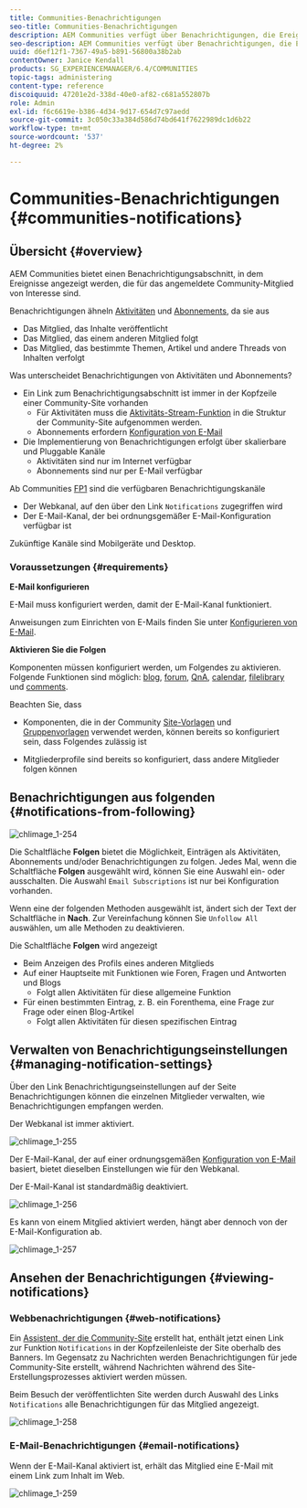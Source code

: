 ```yaml
---
title: Communities-Benachrichtigungen
seo-title: Communities-Benachrichtigungen
description: AEM Communities verfügt über Benachrichtigungen, die Ereignisse anzeigen, die für das angemeldete Community-Mitglied von Interesse sind
seo-description: AEM Communities verfügt über Benachrichtigungen, die Ereignisse anzeigen, die für das angemeldete Community-Mitglied von Interesse sind
uuid: d6ef12f1-7367-49a5-b891-56800a38b2ab
contentOwner: Janice Kendall
products: SG_EXPERIENCEMANAGER/6.4/COMMUNITIES
topic-tags: administering
content-type: reference
discoiquuid: 47201e2d-338d-40e0-af82-c681a552807b
role: Admin
exl-id: f6c6619e-b386-4d34-9d17-654d7c97aedd
source-git-commit: 3c050c33a384d586d74bd641f7622989dc1d6b22
workflow-type: tm+mt
source-wordcount: '537'
ht-degree: 2%

---
```


# Communities-Benachrichtigungen {#communities-notifications}

## Übersicht {#overview}

AEM Communities bietet einen Benachrichtigungsabschnitt, in dem Ereignisse angezeigt werden, die für das angemeldete Community-Mitglied von Interesse sind.

Benachrichtigungen ähneln [Aktivitäten](essentials-activities.md) und [Abonnements](subscriptions.md), da sie aus

* Das Mitglied, das Inhalte veröffentlicht
* Das Mitglied, das einem anderen Mitglied folgt
* Das Mitglied, das bestimmte Themen, Artikel und andere Threads von Inhalten verfolgt

Was unterscheidet Benachrichtigungen von Aktivitäten und Abonnements?

* Ein Link zum Benachrichtigungsabschnitt ist immer in der Kopfzeile einer Community-Site vorhanden
   * Für Aktivitäten muss die [Aktivitäts-Stream-Funktion](functions.md#activity-stream-function) in die Struktur der Community-Site aufgenommen werden.
   * Abonnements erfordern [Konfiguration von E-Mail](email.md)
* Die Implementierung von Benachrichtigungen erfolgt über skalierbare und Pluggable Kanäle
   * Aktivitäten sind nur im Internet verfügbar
   * Abonnements sind nur per E-Mail verfügbar

Ab Communities [FP1](deploy-communities.md#latestfeaturepack) sind die verfügbaren Benachrichtigungskanäle

* Der Webkanal, auf den über den Link `Notifications` zugegriffen wird
* Der E-Mail-Kanal, der bei ordnungsgemäßer E-Mail-Konfiguration verfügbar ist

Zukünftige Kanäle sind Mobilgeräte und Desktop.

### Voraussetzungen {#requirements}

**E-Mail konfigurieren**

E-Mail muss konfiguriert werden, damit der E-Mail-Kanal funktioniert.

Anweisungen zum Einrichten von E-Mails finden Sie unter [Konfigurieren von E-Mail](analytics.md).

**Aktivieren Sie die Folgen**

Komponenten müssen konfiguriert werden, um Folgendes zu aktivieren. Folgende Funktionen sind möglich: [blog](blog-feature.md), [forum](forum.md), [QnA](working-with-qna.md), [calendar](calendar.md), [filelibrary](file-library.md) und [comments](comments.md).

Beachten Sie, dass

* Komponenten, die in der Community [Site-Vorlagen](sites.md) und [Gruppenvorlagen](tools-groups.md) verwendet werden, können bereits so konfiguriert sein, dass Folgendes zulässig ist

* Mitgliederprofile sind bereits so konfiguriert, dass andere Mitglieder folgen können

## Benachrichtigungen aus folgenden {#notifications-from-following}

![chlimage_1-254](assets/chlimage_1-254.png)

Die Schaltfläche **Folgen** bietet die Möglichkeit, Einträgen als Aktivitäten, Abonnements und/oder Benachrichtigungen zu folgen. Jedes Mal, wenn die Schaltfläche **Folgen** ausgewählt wird, können Sie eine Auswahl ein- oder ausschalten. Die Auswahl `Email Subscriptions` ist nur bei Konfiguration vorhanden.

Wenn eine der folgenden Methoden ausgewählt ist, ändert sich der Text der Schaltfläche in **Nach**. Zur Vereinfachung können Sie `Unfollow All` auswählen, um alle Methoden zu deaktivieren.

Die Schaltfläche **Folgen** wird angezeigt

* Beim Anzeigen des Profils eines anderen Mitglieds
* Auf einer Hauptseite mit Funktionen wie Foren, Fragen und Antworten und Blogs
   * Folgt allen Aktivitäten für diese allgemeine Funktion
* Für einen bestimmten Eintrag, z. B. ein Forenthema, eine Frage zur Frage oder einen Blog-Artikel
   * Folgt allen Aktivitäten für diesen spezifischen Eintrag

## Verwalten von Benachrichtigungseinstellungen {#managing-notification-settings}

Über den Link Benachrichtigungseinstellungen auf der Seite Benachrichtigungen können die einzelnen Mitglieder verwalten, wie Benachrichtigungen empfangen werden.

Der Webkanal ist immer aktiviert.

![chlimage_1-255](assets/chlimage_1-255.png)

Der E-Mail-Kanal, der auf einer ordnungsgemäßen [Konfiguration von E-Mail](email.md) basiert, bietet dieselben Einstellungen wie für den Webkanal.

Der E-Mail-Kanal ist standardmäßig deaktiviert.

![chlimage_1-256](assets/chlimage_1-256.png)

Es kann von einem Mitglied aktiviert werden, hängt aber dennoch von der E-Mail-Konfiguration ab.

![chlimage_1-257](assets/chlimage_1-257.png)

## Ansehen der Benachrichtigungen {#viewing-notifications}

### Webbenachrichtigungen {#web-notifications}

Ein [Assistent, der die Community-Site](sites-console.md) erstellt hat, enthält jetzt einen Link zur Funktion `Notifications` in der Kopfzeilenleiste der Site oberhalb des Banners. Im Gegensatz zu Nachrichten werden Benachrichtigungen für jede Community-Site erstellt, während Nachrichten während des Site-Erstellungsprozesses aktiviert werden müssen.

Beim Besuch der veröffentlichten Site werden durch Auswahl des Links `Notifications` alle Benachrichtigungen für das Mitglied angezeigt.

![chlimage_1-258](assets/chlimage_1-258.png)

### E-Mail-Benachrichtigungen {#email-notifications}

Wenn der E-Mail-Kanal aktiviert ist, erhält das Mitglied eine E-Mail mit einem Link zum Inhalt im Web.

![chlimage_1-259](assets/chlimage_1-259.png)
